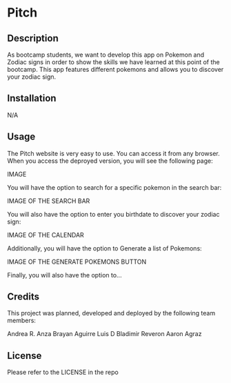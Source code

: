 # Pitch

## Description

As bootcamp students, we want to develop this app on Pokemon and Zodiac signs in order to show the skills we have learned at this point of the bootcamp. This app features different pokemons and allows you to discover your zodiac sign.

## Installation

N/A

## Usage

The Pitch website is very easy to use. You can access it from any browser.
When you access the deproyed version, you will see the following page:

IMAGE

You will have the option to search for a specific pokemon in the search bar:

IMAGE OF THE SEARCH BAR

You will also have the option to enter you birthdate to discover your zodiac sign:

IMAGE OF THE CALENDAR

Additionally, you will have the option to Generate a list of Pokemons:

IMAGE OF THE GENERATE POKEMONS BUTTON

Finally, you will also have the option to...

## Credits

This project was planned, developed and deployed by the following team members:

Andrea R. Anza
Brayan Aguirre
Luis D
Bladimir Reveron
Aaron Agraz

## License

Please refer to the LICENSE in the repo